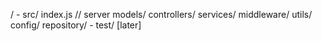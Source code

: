 / - src/
index.js // server
models/
controllers/
services/
middleware/
utils/
config/
repository/ - test/ [later]
